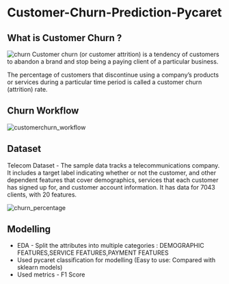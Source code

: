 # Customer-Churn-Prediction-Pycaret
## What is Customer Churn ?
![churn](https://user-images.githubusercontent.com/42634704/144177098-0fc20a64-4e28-42c7-8fc5-895c27eaf9f5.png)
Customer churn (or customer attrition) is a tendency of customers to abandon a brand and stop being a paying client of a particular business. 

The percentage of customers that discontinue using a company’s products or services during a particular time period is called a customer churn (attrition) rate.
## Churn Workflow
![customerchurn_workflow](https://user-images.githubusercontent.com/42634704/144177148-bed9ddd7-d12c-44de-bf0e-bb896ed2a3f3.png)



## Dataset
Telecom Dataset - The sample data tracks a telecommunications company. It includes a target label indicating whether or not the customer, and other dependent features that cover demographics, services that each customer has signed up for, and customer account information. It has data for 7043 clients, with 20 features.

![churn_percentage](https://user-images.githubusercontent.com/42634704/144177383-eda08cee-79b5-4054-bc49-5259eea88880.png)

## Modelling
* EDA - Split the attributes into multiple categories : DEMOGRAPHIC FEATURES,SERVICE FEATURES,PAYMENT FEATURES
* Used pycaret classification for modelling (Easy to use: Compared with sklearn models)
* Used metrics - F1 Score
